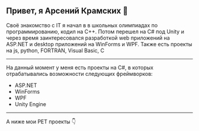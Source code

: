 <h2>Привет, я Арсений Крамских 👋</h2>
<p>Своё знакомство с IT я начал в в школьных олимпиадах по программированию, кодил на C++. Потом перешел на C# под Unity и через время заинтересовался разработкой web приложений на ASP.NET и desktop приложений на WinForms и WPF. <a>Также есть проекты на js, python, FORTRAN, Visual Basic, C</a></p>
<hr size="8">
<div>
  <p>На данный момент у меня есть проекты на C#, в которых отрабатывались возможности следующих фреймворков:</p>
  <ul>
    <li>ASP.NET</li>
    <li>WinForms </li>
    <li>WPF </li>
    <li>Unity Engine </li>
  </ul>
</div>
<hr size="8">
<div>
  <p>А ниже мои PET проекты 👇</p>
</div>
<!--
**MrRebchik/MrRebchik** is a ✨ _special_ ✨ repository because its `README.md` (this file) appears on your GitHub profile.

Here are some ideas to get you started:

- 🔭 I’m currently working on ...
- 🌱 I’m currently learning ...
- 👯 I’m looking to collaborate on ...
- 🤔 I’m looking for help with ...
- 💬 Ask me about ...
- 📫 How to reach me: ...
- 😄 Pronouns: ...
- ⚡ Fun fact: ...
-->
